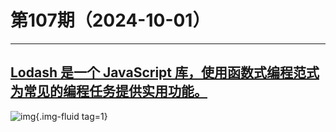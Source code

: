 # 第107期（2024-10-01）

---
## [Lodash 是一个 JavaScript 库，使用函数式编程范式为常见的编程任务提供实用功能。](https://lodash.com)
![img](https://mirror.ghproxy.com/https://raw.githubusercontent.com/xiaoxuan6/weekly/main/docs/static/images/2024-10-01/1727790057.png){.img-fluid tag=1}
